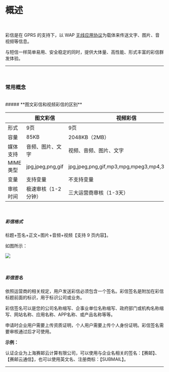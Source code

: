 # 概述

<br>

彩信是在 GPRS 的支持下，以 WAP [无线应用协议](https://baike.baidu.com/item/无线应用协议)为载体来传送文字、图片、音视频等信息。

与短信一样简单易用、安全稳定的同时，提供大体量、高性能、形式丰富的彩信群发体验。


------


<br>

### **常用概念**

<br>
##### **图文彩信和视频彩信的区别**



|           | 图文彩信            | 视频彩信                                    |
| --------- | ------------------- | ------------------------------------------- |
| 形式      | 9页                 | 9页                                         |
| 容量      | 85KB                | 2048KB（2MB）                               |
| 媒体支持  | 音频、图片、文字    | 视频、音频、图片、文字                      |
| MIME 类型 | jpg,jpeg,png,gif    | jpg,jpeg,png,gif,mp3,mpg,mpeg3,mp4,3gp,3gpp |
| 变量      | 支持变量            | 不支持变量                                  |
| 审核时间  | 极速审核（1-2分钟） | 三大运营商审核（1-3天）                     |

<br>

##### **彩信格式**

标题+签名+正文+图片+音频+视频【支持 9 页内容】。

如图所示：

![](https://libraries.mysubmail.com/public/99040a5a4bb73c0f8ab0495dae84a27f/images/7dae54de679efbaba28fcdf0207ccab0.png)

<br>

##### **彩信签名**

依照运营商的相关规定，用户发送彩信必须包含一个签名。彩信签名是附加在彩信标题前面的标识，用于标识公司或业务。

彩信签名可以是您的公司名称缩写、企事业单位名称缩写、政府部门或机构名称缩写、网站名称、应用名称、APP名称、或产品名称等等。

申请时企业用户需要上传资质证明，个人用户需要上传个人身份证明。彩信签名需要审核通过后才可使用。

**示例：**

认证企业为上海赛邮云计算有限公司，可以使用与企业名相关的签名：【赛邮】、【赛邮云通信】，也可以使用英文名、注册商标：【SUBMAIL】。

------